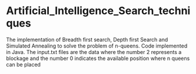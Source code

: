 # Artificial_Intelligence_Search_techniques
The implementation of Breadth first search, Depth first Search and Simulated Annealing to solve the problem of n-queens. Code implemented in Java.
The input.txt files are the data where the number 2 represents a blockage and the number 0 indicates the available
position where n queens can be placed
